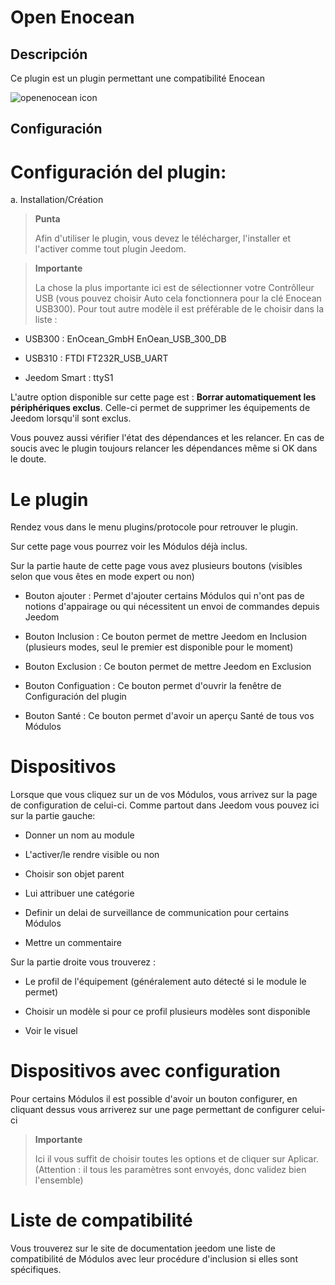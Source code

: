 Open Enocean 
============

Descripción 
-----------

Ce plugin est un plugin permettant une compatibilité Enocean

![openenocean icon](../images/openenocean_icon.png)

Configuración 
-------------

Configuración del plugin: 
========================

a.  Installation/Création

> **Punta**
>
> Afin d'utiliser le plugin, vous devez le télécharger, l'installer et
> l'activer comme tout plugin Jeedom.

> **Importante**
>
> La chose la plus importante ici est de sélectionner votre Contrôlleur
> USB (vous pouvez choisir Auto cela fonctionnera pour la clé Enocean
> USB300). Pour tout autre modèle il est préférable de le choisir dans
> la liste :

-   USB300 : EnOcean\_GmbH EnOean\_USB\_300\_DB

-   USB310 : FTDI FT232R\_USB\_UART

-   Jeedom Smart : ttyS1

L'autre option disponible sur cette page est : **Borrar
automatiquement les périphériques exclus**. Celle-ci permet de supprimer
les équipements de Jeedom lorsqu'il sont exclus.

Vous pouvez aussi vérifier l'état des dépendances et les relancer. En
cas de soucis avec le plugin toujours relancer les dépendances même si
OK dans le doute.

Le plugin 
=========

Rendez vous dans le menu plugins/protocole pour retrouver le plugin.

Sur cette page vous pourrez voir les Módulos déjà inclus.

Sur la partie haute de cette page vous avez plusieurs boutons (visibles
selon que vous êtes en mode expert ou non)

-   Bouton ajouter : Permet d'ajouter certains Módulos qui n'ont pas de
    notions d'appairage ou qui nécessitent un envoi de commandes depuis
    Jeedom

-   Bouton Inclusion : Ce bouton permet de mettre Jeedom en Inclusion
    (plusieurs modes, seul le premier est disponible pour le moment)

-   Bouton Exclusion : Ce bouton permet de mettre Jeedom en Exclusion

-   Bouton Configuation : Ce bouton permet d'ouvrir la fenêtre de
    Configuración del plugin

-   Bouton Santé : Ce bouton permet d'avoir un aperçu Santé de tous vos
    Módulos

Dispositivos 
==========

Lorsque que vous cliquez sur un de vos Módulos, vous arrivez sur la page
de configuration de celui-ci. Comme partout dans Jeedom vous pouvez ici
sur la partie gauche:

-   Donner un nom au module

-   L'activer/le rendre visible ou non

-   Choisir son objet parent

-   Lui attribuer une catégorie

-   Definir un delai de surveillance de communication pour certains
    Módulos

-   Mettre un commentaire

Sur la partie droite vous trouverez :

-   Le profil de l'équipement (généralement auto détecté si le module
    le permet)

-   Choisir un modèle si pour ce profil plusieurs modèles sont
    disponible

-   Voir le visuel

Dispositivos avec configuration 
=============================

Pour certains Módulos il est possible d'avoir un bouton configurer, en
cliquant dessus vous arriverez sur une page permettant de configurer
celui-ci

> **Importante**
>
> Ici il vous suffit de choisir toutes les options et de cliquer sur
> Aplicar. (Attention : il tous les paramètres sont envoyés, donc
> validez bien l'ensemble)

Liste de compatibilité 
======================

Vous trouverez sur le site de documentation jeedom une liste de
compatibilité de Módulos avec leur procédure d'inclusion si elles sont
spécifiques.
